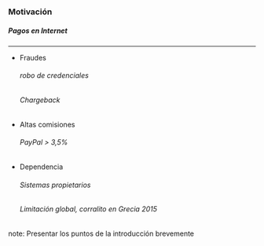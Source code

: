 ### Motivación
##### Pagos en Internet
----------------
- Fraudes
  ###### robo de credenciales
  ###### *Chargeback*<!-- .element: class="fragment fade-in" data-fragment-index="1" -->
- Altas comisiones <!-- .element: class="fragment fade-in" data-fragment-index="2" -->
  ###### PayPal > 3,5%    <!-- .element: class="fragment fade-in" data-fragment-index="3" -->
- Dependencia<!-- .element: class="fragment fade-in" data-fragment-index="4" -->
  ###### Sistemas propietarios    <!-- .element: class="fragment fade-in" data-fragment-index="5" -->
  ###### Limitación global,<!-- .element: class="fragment fade-in" data-fragment-index="6" --> *corralito* <!-- .element: class="fragment fade-in" data-fragment-index="6" -->en Grecia 2015<!-- .element: class="fragment fade-in" data-fragment-index="6" -->

note:
  Presentar los puntos de la introducción brevemente
